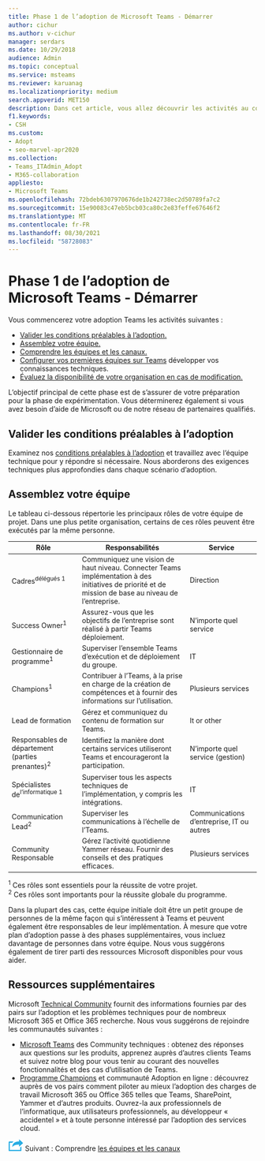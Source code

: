 ```yaml
---
title: Phase 1 de l’adoption de Microsoft Teams - Démarrer
author: cichur
ms.author: v-cichur
manager: serdars
ms.date: 10/29/2018
audience: Admin
ms.topic: conceptual
ms.service: msteams
ms.reviewer: karuanag
ms.localizationpriority: medium
search.appverid: MET150
description: Dans cet article, vous allez découvrir les activités au cours de la phase de démarrage de Microsoft Teams’adoption. Comprendre les meilleures pratiques en matière de Microsoft Teams et de planification d’équipe.
f1.keywords:
- CSH
ms.custom:
- Adopt
- seo-marvel-apr2020
ms.collection:
- Teams_ITAdmin_Adopt
- M365-collaboration
appliesto:
- Microsoft Teams
ms.openlocfilehash: 72bdeb6307970676de1b242738ec2d50789fa7c2
ms.sourcegitcommit: 15e90083c47eb5bcb03ca80c2e83feffe67646f2
ms.translationtype: MT
ms.contentlocale: fr-FR
ms.lasthandoff: 08/30/2021
ms.locfileid: "58728083"
---
```

# <a name="microsoft-teams-adoption-phase-1---start"></a>Phase 1 de l’adoption de Microsoft Teams - Démarrer

Vous commencerez votre adoption Teams les activités suivantes :

- [Valider les conditions préalables à l’adoption.](#validate-adoption-prerequisites)
- [Assemblez votre équipe.](#assemble-your-team)
- [Comprendre les équipes et les canaux.](teams-adoption-understand-teams-and-channels.md)
- [Configurer vos premières équipes sur Teams](teams-adoption-your-first-teams.md) développer vos connaissances techniques.
- [Évaluez la disponibilité de votre organisation en cas de modification.](teams-adoption-assess-readiness.md)

L’objectif principal de cette phase est de s’assurer de votre préparation pour la phase de expérimentation. Vous déterminerez également si vous avez besoin d’aide de Microsoft ou de notre réseau de partenaires qualifiés.  

## <a name="validate-adoption-prerequisites"></a>Valider les conditions préalables à l’adoption

Examinez nos [conditions préalables à l’adoption](teams-adoption-get-started.md#adoption-prerequisites) et travaillez avec l’équipe technique pour y répondre si nécessaire. Nous aborderons des exigences techniques plus approfondies dans chaque scénario d’adoption.

## <a name="assemble-your-team"></a>Assemblez votre équipe

Le tableau ci-dessous répertorie les principaux rôles de votre équipe de projet. Dans une plus petite organisation, certains de ces rôles peuvent être exécutés par la même personne.

| Rôle | Responsabilités | Service |
| ---- | ---------------- | ---------- |
| Cadres<sup>délégués 1</sup> | Communiquez une vision de haut niveau. Connecter Teams implémentation à des initiatives de priorité et de mission de base au niveau de l’entreprise. | Direction |
| Success Owner<sup>1</sup> | Assurez-vous que les objectifs de l’entreprise sont réalisé à partir Teams déploiement. | N’importe quel service |
| Gestionnaire de programme<sup>1</sup> | Superviser l’ensemble Teams d’exécution et de déploiement du groupe. | IT |
| Champions<sup>1</sup> | Contribuer à l’Teams, à la prise en charge de la création de compétences et à fournir des informations sur l’utilisation. | Plusieurs services |
| Lead de formation | Gérez et communiquez du contenu de formation sur Teams. | It or other |
| Responsables de département (parties prenantes)<sup>2</sup> | Identifiez la manière dont certains services utiliseront Teams et encourageront la participation. | N’importe quel service (gestion) |
| Spécialistes de<sup>l’informatique 1</sup> | Superviser tous les aspects techniques de l’implémentation, y compris les intégrations. | IT |
| Communication Lead<sup>2</sup> | Superviser les communications à l’échelle de l’Teams. | Communications d’entreprise, IT ou autres |
| Community Responsable | Gérez l’activité quotidienne Yammer réseau. Fournir des conseils et des pratiques efficaces. | Plusieurs services |

<sup>1</sup> Ces rôles sont essentiels pour la réussite de votre projet.</br>
<sup>2</sup> Ces rôles sont importants pour la réussite globale du programme.

Dans la plupart des cas, cette équipe initiale doit être un petit groupe de personnes de la même façon qui s’intéressent à Teams et peuvent également être responsables de leur implémentation. À mesure que votre plan d’adoption passe à des phases supplémentaires, vous incluez davantage de personnes dans votre équipe. Nous vous suggérons également de tirer parti des ressources Microsoft disponibles pour vous aider. 

## <a name="additional-resources"></a>Ressources supplémentaires

Microsoft [Technical Community](https://aka.ms/TechCommunity) fournit des informations fournies par des pairs sur l’adoption et les problèmes techniques pour de nombreux Microsoft 365 et Office 365 recherche. Nous vous suggérons de rejoindre les communautés suivantes :

- [Microsoft Teams](https://aka.ms/TeamsCommunity) des Community techniques : obtenez des réponses aux questions sur les produits, apprenez auprès d’autres clients Teams et suivez notre blog pour vous tenir au courant des nouvelles fonctionnalités et des cas d’utilisation de Teams. 
- [Programme Champions](https://aka.ms/O365Champions) et communauté Adoption en ligne : découvrez auprès de vos pairs comment piloter au mieux l’adoption des charges de travail Microsoft 365 ou Office 365 telles que Teams, SharePoint, Yammer et d’autres produits. Ouvrez-la aux professionnels de l’informatique, aux utilisateurs professionnels, au développeur « accidentel » et à toute personne intéressé par l’adoption des services cloud.  


![Icône représentant l’étape suivante.](media/teams-adoption-next-icon.png) Suivant : Comprendre [les équipes et les canaux](teams-adoption-understand-teams-and-channels.md)
